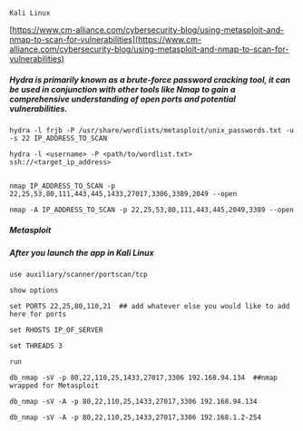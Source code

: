 ```Kali Linux```


[https://www.cm-alliance.com/cybersecurity-blog/using-metasploit-and-nmap-to-scan-for-vulnerabilities](https://www.cm-alliance.com/cybersecurity-blog/using-metasploit-and-nmap-to-scan-for-vulnerabilities)


##### Hydra is primarily known as a brute-force password cracking tool, it can be used in conjunction with other tools like Nmap to gain a comprehensive understanding of open ports and potential vulnerabilities. 


````
hydra -l frjb -P /usr/share/wordlists/metasploit/unix_passwords.txt -u -s 22 IP_ADDRESS_TO_SCAN

hydra -l <username> -P <path/to/wordlist.txt> ssh://<target_ip_address>


nmap IP_ADDRESS_TO_SCAN -p 22,25,53,80,111,443,445,1433,27017,3306,3389,2049 --open

nmap -A IP_ADDRESS_TO_SCAN -p 22,25,53,80,111,443,445,2049,3389 --open
````


##### Metasploit

##### After you launch the app in Kali Linux


````
use auxiliary/scanner/portscan/tcp

show options

set PORTS 22,25,80,110,21  ## add whatever else you would like to add here for ports

set RHOSTS IP_OF_SERVER

set THREADS 3

run

db_nmap -sV -p 80,22,110,25,1433,27017,3306 192.168.94.134  ##nmap wrapped for Metasploit

db_nmap -sV -A -p 80,22,110,25,1433,27017,3306 192.168.94.134

db_nmap -sV -A -p 80,22,110,25,1433,27017,3306 192.168.1.2-254
````

